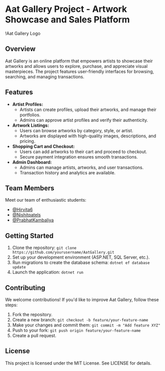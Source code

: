 # Aat Gallery Project - Artwork Showcase and Sales Platform

!Aat Gallery Logo

## Overview

Aat Gallery is an online platform that empowers artists to showcase their artworks and allows users to explore, purchase, and appreciate visual masterpieces. The project features user-friendly interfaces for browsing, searching, and managing transactions.

## Features

- **Artist Profiles:**
  - Artists can create profiles, upload their artworks, and manage their portfolios.
  - Admins can approve artist profiles and verify their authenticity.
- **Artwork Listings:**
  - Users can browse artworks by category, style, or artist.
  - Artworks are displayed with high-quality images, descriptions, and pricing.
- **Shopping Cart and Checkout:**
  - Users can add artworks to their cart and proceed to checkout.
  - Secure payment integration ensures smooth transactions.
- **Admin Dashboard:**
  - Admins can manage artists, artworks, and user transactions.
  - Transaction history and analytics are available.

## Team Members

Meet our team of enthusiastic students:
- [@Hirvita6](https://github.com/Hirvita6)
- [@Nishitpatels](https://github.com/Nishitpatels)
- [@PrabhatKambaliya](https://github.com/PrabhatKambaliya)

## Getting Started

1. Clone the repository: `git clone https://github.com/yourusername/AatGallery.git`
2. Set up your development environment (ASP.NET, SQL Server, etc.).
3. Run migrations to create the database schema: `dotnet ef database update`
4. Launch the application: `dotnet run`

## Contributing

We welcome contributions! If you'd like to improve Aat Gallery, follow these steps:

1. Fork the repository.
2. Create a new branch: `git checkout -b feature/your-feature-name`
3. Make your changes and commit them: `git commit -m "Add feature XYZ"`
4. Push to your fork: `git push origin feature/your-feature-name`
5. Create a pull request.

## License

This project is licensed under the MIT License. See LICENSE for details.

